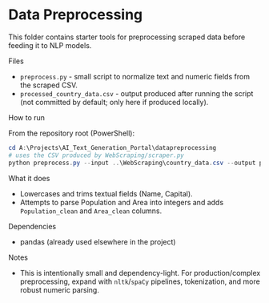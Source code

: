 # Data Preprocessing

This folder contains starter tools for preprocessing scraped data before feeding it to NLP models.

Files
- `preprocess.py` - small script to normalize text and numeric fields from the scraped CSV.
- `processed_country_data.csv` - output produced after running the script (not committed by default; only here if produced locally).

How to run

From the repository root (PowerShell):

```powershell
cd A:\Projects\AI_Text_Generation_Portal\datapreprocessing
# uses the CSV produced by WebScraping/scraper.py
python preprocess.py --input ..\WebScraping\country_data.csv --output processed_country_data.csv
```

What it does
- Lowercases and trims textual fields (Name, Capital).
- Attempts to parse Population and Area into integers and adds `Population_clean` and `Area_clean` columns.

Dependencies
- pandas (already used elsewhere in the project)

Notes
- This is intentionally small and dependency-light. For production/complex preprocessing, expand with `nltk`/`spaCy` pipelines, tokenization, and more robust numeric parsing.
